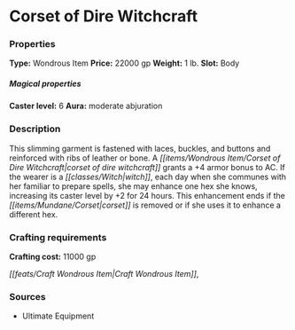 ﻿---
Title: "Corset of Dire Witchcraft"
Type: "Wondrous Item"
Price: "22000 gp"
Weight: "1 lb."
Slot: "Body"
Caster level: "6"
Aura: "moderate abjuration"
Description: |
  "This slimming garment is fastened with laces, buckles, and buttons and reinforced with ribs of leather or bone. A _corset of dire witchcraft_ grants a +4 armor bonus to AC. If the wearer is a witch, each day when she communes with her familiar to prepare spells, she may enhance one hex she knows, increasing its caster level by +2 for 24 hours. This enhancement ends if the corset is removed or if she uses it to enhance a different hex."
Crafting cost: "11000 gp"
Sources: "['Ultimate Equipment']"
---

# Corset of Dire Witchcraft

### Properties

**Type:** Wondrous Item **Price:** 22000 gp **Weight:** 1 lb. **Slot:** Body

##### Magical properties

**Caster level:** 6 **Aura:** moderate abjuration

### Description

This slimming garment is fastened with laces, buckles, and buttons and reinforced with ribs of leather or bone. A _[[items/Wondrous Item/Corset of Dire Witchcraft|corset of dire witchcraft]]_ grants a +4 armor bonus to AC. If the wearer is a _[[classes/Witch|witch]]_, each day when she communes with her familiar to prepare spells, she may enhance one hex she knows, increasing its caster level by +2 for 24 hours. This enhancement ends if the _[[items/Mundane/Corset|corset]]_ is removed or if she uses it to enhance a different hex.

### Crafting requirements

**Crafting cost:** 11000 gp

_[[feats/Craft Wondrous Item|Craft Wondrous Item]]_,

### Sources

* Ultimate Equipment